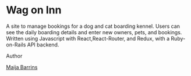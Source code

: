 # Wag on Inn

A site to manage bookings for a dog and cat boarding kennel. Users can see the daily boarding details and enter new owners, pets, and bookings. Written using Javascript with React,React-Router, and Redux, with a Ruby-on-Rails API backend.


Author

[Maija Barrins](https://github.com/mbarrins)
